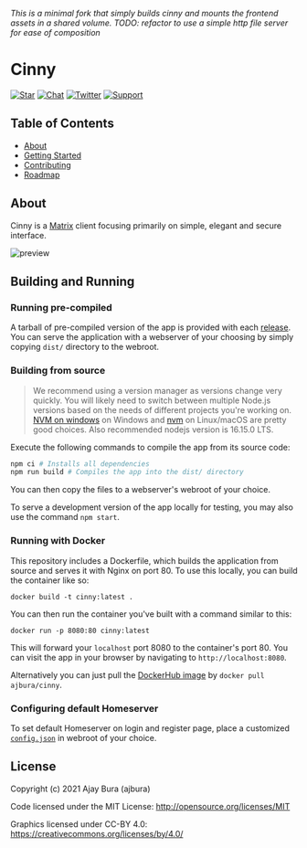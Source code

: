 _This is a minimal fork that simply builds cinny and mounts the frontend assets in a shared volume. TODO: refactor to use a simple http file server for ease of composition_

# Cinny

[![Star](https://img.shields.io/github/stars/ajbura/cinny)](https://github.com/ajbura/cinny/tree/dev)
[![Chat](https://img.shields.io/badge/chat-on%20matrix-orange)](https://matrix.to/#/#cinny:matrix.org)
[![Twitter](https://img.shields.io/twitter/url?url=https://twitter.com/@cinnyapp)](https://twitter.com/@cinnyapp)
[![Support](https://img.shields.io/badge/sponsor-open%20collective-blue.svg)](https://opencollective.com/cinny)

## Table of Contents

- [About](#about)
- [Getting Started](https://cinny.in)
- [Contributing](./CONTRIBUTING.md)
- [Roadmap](https://github.com/ajbura/cinny/projects/11)

## About <a name = "about"></a>

Cinny is a [Matrix](https://matrix.org) client focusing primarily on simple, elegant and secure interface.

![preview](https://github.com/cinnyapp/cinny-site/blob/main/assets/preview-light.png)

## Building and Running

### Running pre-compiled

A tarball of pre-compiled version of the app is provided with each [release](https://github.com/ajbura/cinny/releases).
You can serve the application with a webserver of your choosing by simply copying `dist/` directory to the webroot.

### Building from source

> We recommend using a version manager as versions change very quickly. You will likely need to switch
> between multiple Node.js versions based on the needs of different projects you're working on. [NVM on windows](https://github.com/coreybutler/nvm-windows#installation--upgrades) on Windows and [nvm](https://github.com/nvm-sh/nvm) on Linux/macOS are pretty good choices. Also recommended nodejs version is 16.15.0 LTS.

Execute the following commands to compile the app from its source code:

```sh
npm ci # Installs all dependencies
npm run build # Compiles the app into the dist/ directory
```

You can then copy the files to a webserver's webroot of your choice.

To serve a development version of the app locally for testing, you may also use the command `npm start`.

### Running with Docker

This repository includes a Dockerfile, which builds the application from source and serves it with Nginx on port 80. To
use this locally, you can build the container like so:

```
docker build -t cinny:latest .
```

You can then run the container you've built with a command similar to this:

```
docker run -p 8080:80 cinny:latest
```

This will forward your `localhost` port 8080 to the container's port 80. You can visit the app in your browser by
navigating to `http://localhost:8080`.

Alternatively you can just pull the [DockerHub image](https://hub.docker.com/r/ajbura/cinny) by `docker pull ajbura/cinny`.

### Configuring default Homeserver

To set default Homeserver on login and register page, place a customized [`config.json`](config.json) in webroot of your choice.

## License

Copyright (c) 2021 Ajay Bura (ajbura)

Code licensed under the MIT License: <http://opensource.org/licenses/MIT>

Graphics licensed under CC-BY 4.0: <https://creativecommons.org/licenses/by/4.0/>
